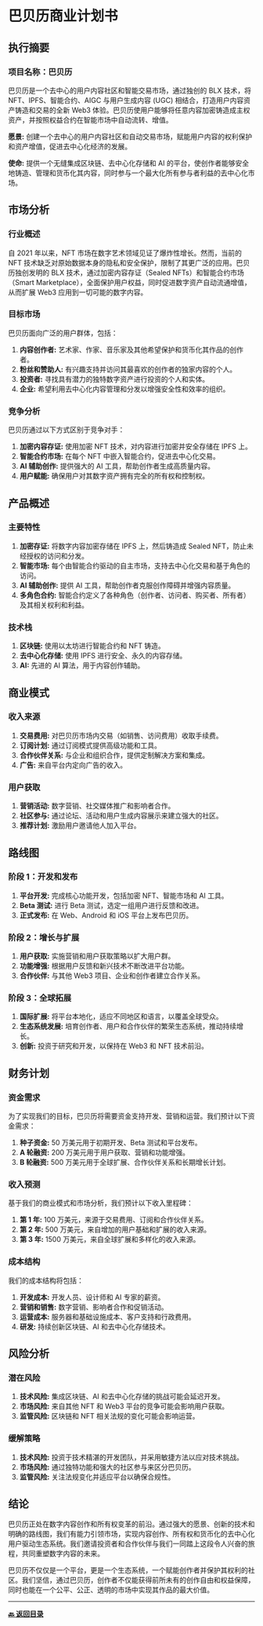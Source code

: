 # 巴贝历商业计划书

## 执行摘要

### 项目名称：巴贝历

巴贝历是一个去中心的用户内容社区和智能交易市场，通过独创的 BLX 技术，将 NFT、IPFS、智能合约、AIGC 与用户生成内容 (UGC) 相结合，打造用户内容资产铸造和交易的全新 Web3 体验。巴贝历使用户能够将任意内容加密铸造成主权资产，并按照权益合约在智能市场中自动流转、增值。

**愿景:** 创建一个去中心的用户内容社区和自动交易市场，赋能用户内容的权利保护和资产增值，促进去中心化经济的发展。

**使命:** 提供一个无缝集成区块链、去中心化存储和 AI 的平台，使创作者能够安全地铸造、管理和货币化其内容，同时参与一个最大化所有参与者利益的去中心化市场。

## 市场分析

### 行业概述

自 2021 年以来，NFT 市场在数字艺术领域见证了爆炸性增长。然而，当前的 NFT 技术缺乏对原始数据本身的隐私和安全保护，限制了其更广泛的应用。巴贝历独创发明的 BLX 技术，通过加密内容存证（Sealed NFTs）和智能合约市场（Smart Marketplace），全面保护用户权益，同时促进数字资产自动流通增值，从而扩展 Web3 应用到一切可能的数字内容。

### 目标市场

巴贝历面向广泛的用户群体，包括：

1. **内容创作者:** 艺术家、作家、音乐家及其他希望保护和货币化其作品的创作者。
2. **粉丝和赞助人:** 有兴趣支持并访问其最喜欢的创作者的独家内容的个人。
3. **投资者:** 寻找具有潜力的独特数字资产进行投资的个人和实体。
4. **企业:** 希望利用去中心化内容管理和分发以增强安全性和效率的组织。

### 竞争分析

巴贝历通过以下方式区别于竞争对手：

1. **加密内容存证:** 使用加密 NFT 技术，对内容进行加密并安全存储在 IPFS 上。
2. **智能合约市场:** 在每个 NFT 中嵌入智能合约，促进去中心化交易。
3. **AI 辅助创作:** 提供强大的 AI 工具，帮助创作者生成高质量内容。
4. **用户赋能:** 确保用户对其数字资产拥有完全的所有权和控制权。

## 产品概述

### 主要特性

1. **加密存证:** 将数字内容加密存储在 IPFS 上，然后铸造成 Sealed NFT，防止未经授权的访问和分发。
2. **智能市场:** 每个由智能合约驱动的自主市场，支持去中心化交易和基于角色的访问。
3. **AI 辅助创作:** 提供 AI 工具，帮助创作者克服创作障碍并增强内容质量。
4. **多角色合约:** 智能合约定义了各种角色（创作者、访问者、购买者、所有者）及其相关权利和利益。

### 技术栈

1. **区块链:** 使用以太坊进行智能合约和 NFT 铸造。
2. **去中心化存储:** 使用 IPFS 进行安全、永久的内容存储。
3. **AI:** 先进的 AI 算法，用于内容创作辅助。

## 商业模式

### 收入来源

1. **交易费用:** 对巴贝历市场内交易（如销售、访问费用）收取手续费。
2. **订阅计划:** 通过订阅模式提供高级功能和工具。
3. **合作伙伴关系:** 与企业和组织合作，提供定制解决方案和集成。
4. **广告:** 来自平台内定向广告的收入。

### 用户获取

1. **营销活动:** 数字营销、社交媒体推广和影响者合作。
2. **社区参与:** 通过论坛、活动和用户生成内容展示来建立强大的社区。
3. **推荐计划:** 激励用户邀请他人加入平台。

## 路线图

### 阶段 1：开发和发布

1. **平台开发:** 完成核心功能开发，包括加密 NFT、智能市场和 AI 工具。
2. **Beta 测试:** 进行 Beta 测试，选定一组用户进行反馈和改进。
3. **正式发布:** 在 Web、Android 和 iOS 平台上发布巴贝历。

### 阶段 2：增长与扩展

1. **用户获取:** 实施营销和用户获取策略以扩大用户群。
2. **功能增强:** 根据用户反馈和新兴技术不断改进平台功能。
3. **合作伙伴:** 与其他 Web3 项目、企业和创作者建立合作关系。

### 阶段 3：全球拓展

1. **国际扩展:** 将平台本地化，适应不同地区和语言，以覆盖全球受众。
2. **生态系统发展:** 培育创作者、用户和合作伙伴的繁荣生态系统，推动持续增长。
3. **创新:** 投资于研究和开发，以保持在 Web3 和 NFT 技术前沿。

## 财务计划

### 资金需求

为了实现我们的目标，巴贝历将需要资金支持开发、营销和运营。我们预计以下资金需求：

1. **种子资金:** 50 万美元用于初期开发、Beta 测试和平台发布。
2. **A 轮融资:** 200 万美元用于用户获取、营销和功能增强。
3. **B 轮融资:** 500 万美元用于全球扩展、合作伙伴关系和长期增长计划。

### 收入预测

基于我们的商业模式和市场分析，我们预计以下收入里程碑：

1. **第 1 年:** 100 万美元，来源于交易费用、订阅和合作伙伴关系。
2. **第 2 年:** 500 万美元，来自增加的用户基础和扩展的收入来源。
3. **第 3 年:** 1500 万美元，来自全球扩展和多样化的收入来源。

### 成本结构

我们的成本结构将包括：

1. **开发成本:** 开发人员、设计师和 AI 专家的薪资。
2. **营销和销售:** 数字营销、影响者合作和促销活动。
3. **运营成本:** 服务器和基础设施成本、客户支持和行政费用。
4. **研发:** 持续创新区块链、AI 和去中心化存储技术。

## 风险分析

### 潜在风险

1. **技术风险:** 集成区块链、AI 和去中心化存储的挑战可能会延迟开发。
2. **市场风险:** 来自其他 NFT 和 Web3 平台的竞争可能会影响用户获取。
3. **监管风险:** 区块链和 NFT 相关法规的变化可能会影响运营。

### 缓解策略

1. **技术风险:** 投资于技术精湛的开发团队，并采用敏捷方法以应对技术挑战。
2. **市场风险:** 通过独特功能和强大的社区参与来区分巴贝历。
3. **监管风险:** 关注法规变化并适应平台以确保合规性。

## 结论

巴贝历正处在数字内容创作和所有权变革的前沿。通过强大的愿景、创新的技术和明确的路线图，我们有能力引领市场，实现内容创作、所有权和货币化的去中心化用户驱动生态系统。我们邀请投资者和合作伙伴与我们一同踏上这段令人兴奋的旅程，共同重塑数字内容的未来。

巴贝历不仅仅是一个平台，更是一个生态系统，一个赋能创作者并保护其权利的社区。我们坚信，通过巴贝历，创作者不仅能获得前所未有的创作自由和权益保障，同时也能在一个公平、公正、透明的市场中实现其作品的最大价值。

---

**[🔙️ 返回目录](./home.md)**
